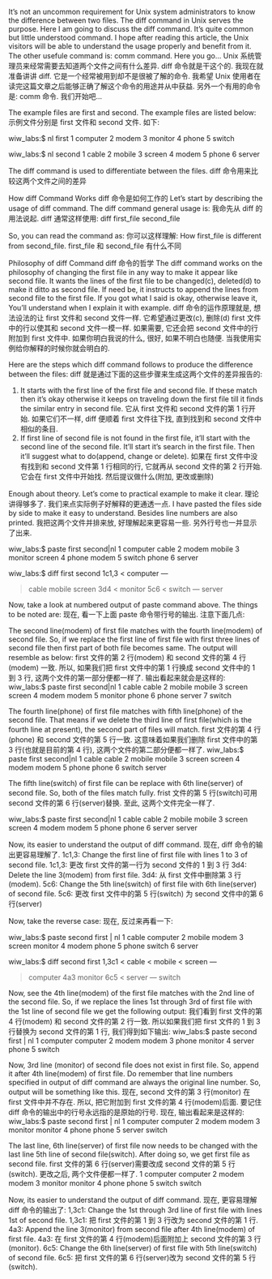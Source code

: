 It’s not an uncommon requirement for Unix system administrators to know the difference between two files. The diff command in Unix serves the purpose. Here I am going to discuss the diff command. It’s quite common but little understood command. I hope after reading this article, the Unix visitors will be able to understand the usage properly and benefit from it. The other usefule command is: comm command. Here you go…
Unix 系统管理员来经常需要去知道两个文件之间有什么差异. diff 命令就是干这个的. 我现在就准备讲讲 diff. 它是一个经常被用到却不是很被了解的命令. 我希望 Unix 使用者在读完这篇文章之后能够正确了解这个命令的用途并从中获益. 另外一个有用的命令是: comm 命令. 我们开始吧...

The example files are first and second. The example files are listed below:
示例文件分别是 first 文件和 second 文件. 如下:

wiw_labs:$ nl first
1 computer
2 modem
3 monitor
4 phone
5 switch

wiw_labs:$ nl second
1 cable
2 mobile
3 screen
4 modem
5 phone
6 server

The diff command is used to differentiate between the files.
diff 命令用来比较这两个文件之间的差异

How diff Command Works
diff 命令是如何工作的
Let’s start by describing the usage of diff command. The diff command general usage is:
我命先从 diff 的用法说起. diff 通常这样使用:
diff first_file second_file

So, you can read the command as:
你可以这样理解:
How first_file is different from second_file.
first_file 和 second_file 有什么不同

Philosophy of diff Command
diff 命令的哲学
The diff command works on the philosophy of changing the first file in any way to make it appear like second file. It wants the lines of the first file to be changed(c), deleted(d) to make it ditto as second file. If need be, it instructs to append the lines from second file to the first file. If you got what I said is okay, otherwise leave it, You’ll understand when I explain it with example.
diff 命令的运作原理就是, 想法设法的让 first 文件和 second 文件一样. 它希望通过更改(c), 删除(d) first 文件中的行以使其和 second 文件一模一样. 如果需要, 它还会把 second 文件中的行附加到 first 文件中. 如果你明白我说的什么, 很好, 如果不明白也随便. 当我使用实例给你解释的时候你就会明白的.

Here are the steps which diff command follows to produce the difference between the files:
diff 就是通过下面的这些步骤来生成这两个文件的差异报告的:

1. It starts with the first line of the first file and second file. If these match then it’s okay otherwise it keeps on traveling down the first file till it finds the similar entry in second file.
它从 first 文件和 second 文件的第 1 行开始. 如果它们不一样, diff 便顺着 first 文件往下找, 直到找到和 second 文件中相似的条目.
2. If first line of second file is not found in the first file, it’ll start with the second line of the second file. It’ll start it’s search in the first file. Then it’ll suggest what to do(append, change or delete).
如果在 first 文件中没有找到和 second 文件第 1 行相同的行, 它就再从 second 文件的第 2 行开始. 它会在 first 文件中开始找. 然后提议做什么(附加, 更改或删除)

Enough about theory. Let’s come to practical example to make it clear.
理论讲得够多了. 我们来点实际例子好解释的更通透一点.
I have pasted the files side by side to make it easy to understand. Besides line numbers are also printed.
我把这两个文件并排来放, 好理解起来更容易一些. 另外行号也一并显示了出来.

wiw_labs:$ paste first second|nl
1 computer cable
2 modem mobile
3 monitor screen
4 phone modem
5 switch phone
6        server

wiw_labs:$ diff first second
1c1,3
< computer
—
> cable
> mobile
> screen
3d4
< monitor
5c6
< switch
—
> server

Now, take a look at numbered output of paste command above. The things to be noted are:
现在, 看一下上面 paste 命令带行号的输出. 注意下面几点:

The second line(modem) of first file matches with the fourth line(modem) of second file. So, if we replace the first line of first file with first three lines of second file then first part of both file becomes same. The output will resemble as below:
first 文件的第 2 行(modem) 和 second 文件的第 4 行(modem) 一致. 所以, 如果我们把 first 文件中的第 1 行换成 second 文件中的 1 到 3 行, 这两个文件的第一部分便都一样了. 输出看起来就会是这样的:
wiw_labs:$ paste first second|nl
1 cable cable
2 mobile mobile
3 screen screen
4 modem modem
5 monitor phone
6 phone server
7 switch

The fourth line(phone) of first file matches with fifth line(phone) of the second file. That means if we delete the third line of first file(which is the fourth line at present), the second part of files will match.
first 文件的第 4 行(phone) 和 second 文件的第 5 行一致. 这意味着如果我们删除 first 文件中的第 3 行(也就是目前的第 4 行), 这两个文件的第二部分便都一样了.
wiw_labs:$ paste first second|nl
1 cable cable
2 mobile mobile
3 screen screen
4 modem modem
5 phone phone
6 switch server

The fifth line(switch) of first file can be replace with 6th line(server) of second file. So, both of the files match fully.
frist 文件的第 5 行(switch)可用 second 文件的第 6 行(server)替换. 至此, 这两个文件完全一样了.



wiw_labs:$ paste first second|nl
1 cable cable
2 mobile mobile
3 screen screen
4 modem modem
5 phone phone
6 server server

Now, its easier to understand the output of diff command.
现在, diff 命令的输出更容易理解了.
1c1,3: Change the first line of first file with lines 1 to 3 of second file.
1c1,3: 更改 first 文件的第一行为 second 文件的 1 到 3 行
3d4: Delete the line 3(modem) from first file.
3d4: 从 first 文件中删除第 3 行(modem).
5c6: Change the 5th line(switch) of first file with 6th line(server) of second file.
5c6: 更改 first 文件中的第 5 行(switch) 为 second 文件中的第 6 行(server)


Now, take the reverse case:
现在, 反过来再看一下:

wiw_labs:$ paste second first | nl
1 cable computer
2 mobile modem
3 screen monitor
4 modem phone
5 phone switch
6 server

wiw_labs:$ diff second first
1,3c1
< cable
< mobile
< screen
—
> computer
4a3
> monitor
6c5
< server
—
> switch

Now, see the 4th line(modem) of the first file matches with the 2nd line of the second file. So, if we replace the lines 1st through 3rd of first file with the 1st line of second file we get the following output:
我们看到 first 文件的第 4 行(modem) 和 second 文件的第 2 行一致. 所以如果我们把 first 文件的 1 到 3 行替换为 second 文件的第 1 行, 我们得到如下输出:
wiw_labs:$ paste second first | nl
1 computer computer
2 modem modem
3 phone monitor
4 server phone
5 switch

Now, 3rd line (monitor) of second file does not exist in first file. So, append it after 4th line(modem) of first file. Do remember that line numbers specified in output of diff command are always the original line number. So, output will be something like this.
现在, second 文件的第 3 行(monitor) 在 first 文件中并不存在. 所以, 把它附加到 first 文件的第 4 行(modem)后面. 要记住 diff 命令的输出中的行号永远指的是原始的行号. 现在, 输出看起来是这样的:
wiw_labs:$ paste second first | nl
1 computer computer
2 modem modem
3 monitor monitor
4 phone phone
5 server switch

The last line, 6th line(server) of first file now needs to be changed with the last line 5th line of second file(switch). After doing so, we get first file as second file.
first 文件的第 6 行(server)需要改成 second 文件的第 5 行(switch). 更改之后, 两个文件便都一样了.
1 computer computer
2 modem modem
3 monitor monitor
4 phone phone
5 switch switch

Now, its easier to understand the output of diff command.
现在, 更容易理解 diff 命令的输出了:
1,3c1: Change the 1st through 3rd line of first file with lines 1st of second file.
1,3c1: 把 first 文件的第 1 到 3 行改为 second 文件的第 1 行.
4a3: Append the line 3(monitor) from second file after 4th line(modem) of first file.
4a3: 在 first 文件的第 4 行(modem)后面附加上 second 文件的第 3 行(monitor).
6c5: Change the 6th line(server) of first file with 5th line(switch) of second file.
6c5: 把 first 文件的第 6 行(server)改为 second 文件的第 5 行(switch).